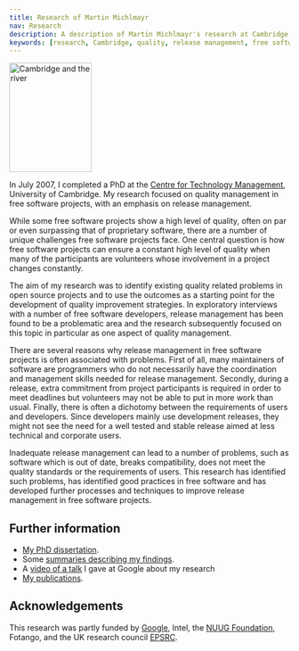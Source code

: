 ```yaml
---
title: Research of Martin Michlmayr
nav: Research
description: A description of Martin Michlmayr's research at Cambridge
keywords: [research, Cambridge, quality, release management, free software, FLOSS, open source]
---
```


<div class="right">
<img src = "../images/r_cam_punting.jpg"  class="border" alt="Cambridge and the river" width="148" height="196" />
</div>

In July 2007, I completed a PhD at the <a href =
"http://www.ifm.eng.cam.ac.uk/ctm/">Centre for Technology Management</a>,
University of Cambridge.  My research focused on quality management in free
software projects, with an emphasis on release management.

While some free software projects show a high level of quality, often on
par or even surpassing that of proprietary software, there are a number of
unique challenges free software projects face.  One central question is how
free software projects can ensure a constant high level of quality when
many of the participants are volunteers whose involvement in a project
changes constantly.

The aim of my research was to identify existing quality related problems in
open source projects and to use the outcomes as a starting point for the
development of quality improvement strategies.  In exploratory interviews
with a number of free software developers, release management has been
found to be a problematic area and the research subsequently focused on
this topic in particular as one aspect of quality management.

There are several reasons why release management in free software projects
is often associated with problems.  First of all, many maintainers of
software are programmers who do not necessarily have the coordination and
management skills needed for release management.  Secondly, during a
release, extra commitment from project participants is required in order to
meet deadlines but volunteers may not be able to put in more work than
usual.  Finally, there is often a dichotomy between the requirements of
users and developers.  Since developers mainly use development releases,
they might not see the need for a well tested and stable release aimed at
less technical and corporate users.

Inadequate release management can lead to a number of problems, such as
software which is out of date, breaks compatibility, does not meet the
quality standards or the requirements of users.  This research has
identified such problems, has identified good practices in free software
and has developed further processes and techniques to improve release
management in free software projects.

<h2>Further information</h2>

<ul>

<li><a href = "/publications/michlmayr-phd.pdf">My PhD dissertation</a>.</li>

<li>Some <a href = "/blog/phd/">summaries describing my findings</a>.</li>

<li>A <a href = "http://www.youtube.com/watch?v=IKsQsxubuAA">video of a
talk</a> I gave at Google about my research</li>

<li><a href = "/publications/">My publications</a>.</li>

</ul>

<h2>Acknowledgements</h2>

This research was partly funded by <a href =
"http://code.google.com/">Google</a>, Intel, the <a href =
"http://foundation.nuug.no/">NUUG Foundation</a>, Fotango, and the UK
research council <a href = "http://www.epsrc.ac.uk/">EPSRC</a>.

